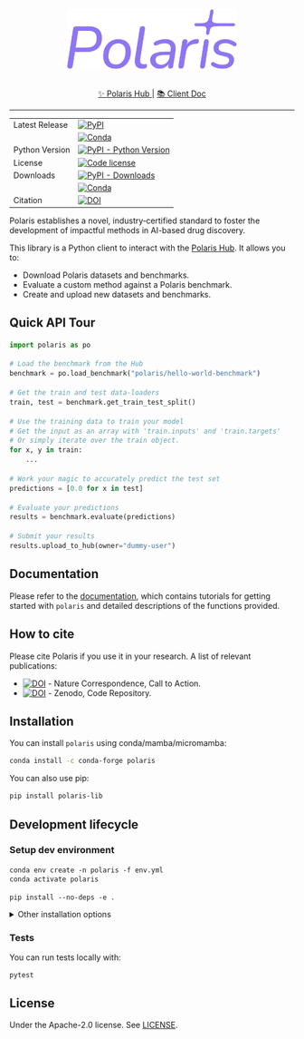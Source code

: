 <div align="center">
    <img src="docs/images/logo.svg" width="300px">
</div>
</br>

<p align="center">
    <a href="https://polarishub.io/" target="_blank">
      ✨ Polaris Hub
  </a> |
  <a href="https://polaris-hub.github.io/polaris/" target="_blank">
      📚 Client Doc
  </a>
</p>

---

|  |  | 
| --- | --- | 
| Latest Release | [![PyPI](https://img.shields.io/pypi/v/polaris-lib)](https://pypi.org/project/polaris-lib/) | 
|  | [![Conda](https://img.shields.io/conda/v/conda-forge/polaris?label=conda&color=success)](https://anaconda.org/conda-forge/polaris) |
| Python Version | [![PyPI - Python Version](https://img.shields.io/pypi/pyversions/polaris-lib)](https://pypi.org/project/polaris-lib/) |
| License | [![Code license](https://img.shields.io/badge/Code%20License-Apache_2.0-green.svg)](https://github.com/polaris-hub/polaris/blob/main/LICENSE) |
| Downloads | [![PyPI - Downloads](https://img.shields.io/pypi/dm/polaris-lib)](https://pypi.org/project/polaris-lib/) |
| | [![Conda](https://img.shields.io/conda/dn/conda-forge/polaris)](https://anaconda.org/conda-forge/polaris) |
| Citation | [![DOI](https://img.shields.io/badge/DOI-10.1038%2Fs42256--024--00911--w-blue)](https://doi.org/10.1038/s42256-024-00911-w) |

Polaris establishes a novel, industry‑certified standard to foster the development of impactful methods in AI-based drug discovery.

This library is a Python client to interact with the [Polaris Hub](https://polarishub.io/). It allows you to:

- Download Polaris datasets and benchmarks.
- Evaluate a custom method against a Polaris benchmark.
- Create and upload new datasets and benchmarks.

## Quick API Tour

```python
import polaris as po

# Load the benchmark from the Hub
benchmark = po.load_benchmark("polaris/hello-world-benchmark")

# Get the train and test data-loaders
train, test = benchmark.get_train_test_split()

# Use the training data to train your model
# Get the input as an array with 'train.inputs' and 'train.targets'  
# Or simply iterate over the train object.
for x, y in train:
    ...

# Work your magic to accurately predict the test set
predictions = [0.0 for x in test]

# Evaluate your predictions
results = benchmark.evaluate(predictions)

# Submit your results
results.upload_to_hub(owner="dummy-user")
```

## Documentation

Please refer to the [documentation](https://polaris-hub.github.io/polaris/), which contains tutorials for getting started with `polaris` and detailed descriptions of the functions provided.

## How to cite

Please cite Polaris if you use it in your research. A list of relevant publications: 

- [![DOI](https://img.shields.io/badge/DOI-10.1038%2Fs42256--024--00911--w-blue)](https://doi.org/10.1038/s42256-024-00911-w) - Nature Correspondence, Call to Action.
- [![DOI](https://zenodo.org/badge/DOI/10.5281/zenodo.13652587.svg)](https://doi.org/10.5281/zenodo.13652587) - Zenodo, Code Repository.

## Installation

You can install `polaris` using conda/mamba/micromamba:

```bash
conda install -c conda-forge polaris
```

You can also use pip:

```bash
pip install polaris-lib
```

## Development lifecycle

### Setup dev environment

```shell
conda env create -n polaris -f env.yml
conda activate polaris

pip install --no-deps -e .
```

<details>
  <summary>Other installation options</summary>
  
    Alternatively, using [uv](https://github.com/astral-sh/uv):
    ```shell
    uv venv -p 3.12 polaris
    source .venv/polaris/bin/activate
    uv pip compile pyproject.toml -o requirements.txt --all-extras
    uv pip install -r requirements.txt 
    ```   
</details>


### Tests

You can run tests locally with:

```shell
pytest
```

## License

Under the Apache-2.0 license. See [LICENSE](LICENSE).
